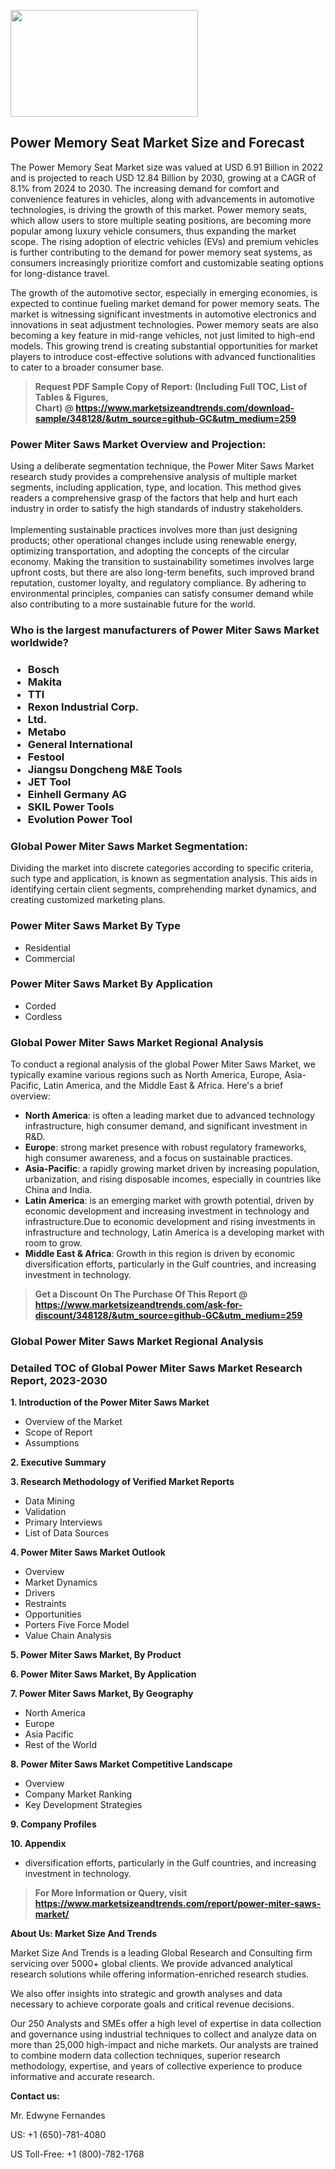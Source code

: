 <p><img class="alignnone size-medium wp-image-20088" src="https://ffe5etoiles.com/wp-content/uploads/2024/12/MST1-300x171.png" alt="" width="300" height="171" /></p><h2>Power Memory Seat Market Size and Forecast</h2><p>The Power Memory Seat Market size was valued at USD 6.91 Billion in 2022 and is projected to reach USD 12.84 Billion by 2030, growing at a CAGR of 8.1% from 2024 to 2030. The increasing demand for comfort and convenience features in vehicles, along with advancements in automotive technologies, is driving the growth of this market. Power memory seats, which allow users to store multiple seating positions, are becoming more popular among luxury vehicle consumers, thus expanding the market scope. The rising adoption of electric vehicles (EVs) and premium vehicles is further contributing to the demand for power memory seat systems, as consumers increasingly prioritize comfort and customizable seating options for long-distance travel.</p><p>The growth of the automotive sector, especially in emerging economies, is expected to continue fueling market demand for power memory seats. The market is witnessing significant investments in automotive electronics and innovations in seat adjustment technologies. Power memory seats are also becoming a key feature in mid-range vehicles, not just limited to high-end models. This growing trend is creating substantial opportunities for market players to introduce cost-effective solutions with advanced functionalities to cater to a broader consumer base.</p></p><blockquote id="" class=""><strong>Request PDF Sample Copy of Report: (Including Full TOC, List of Tables &amp; Figures, Chart)&nbsp;@&nbsp;<strong><a href="https://www.marketsizeandtrends.com/download-sample/348128/&utm_source=github-GC&utm_medium=259" target="_blank">https://www.marketsizeandtrends.com/download-sample/348128/&utm_source=github-GC&utm_medium=259</a></strong></strong></blockquote><h3 id="" class="">Power Miter Saws Market&nbsp;Overview and Projection:</h3><p id="" class="">Using a deliberate segmentation technique, the Power Miter Saws Market research study provides a comprehensive analysis of multiple market segments, including application, type, and location. This method gives readers a comprehensive grasp of the factors that help and hurt each industry in order to satisfy the high standards of industry stakeholders. <br /> <br />Implementing sustainable practices involves more than just designing products; other operational changes include using renewable energy, optimizing transportation, and adopting the concepts of the circular economy. Making the transition to sustainability sometimes involves large upfront costs, but there are also long-term benefits, such improved brand reputation, customer loyalty, and regulatory compliance. By adhering to environmental principles, companies can satisfy consumer demand while also contributing to a more sustainable future for the world.</p><h3 id="" class="">Who is the largest manufacturers of&nbsp;Power Miter Saws Market worldwide?</h3><h3 class=""><p><ul><li>Bosch </li><li> Makita </li><li> TTI </li><li> Rexon Industrial Corp. </li><li> Ltd. </li><li> Metabo </li><li> General International </li><li> Festool </li><li> Jiangsu Dongcheng M&E Tools </li><li> JET Tool </li><li> Einhell Germany AG </li><li> SKIL Power Tools </li><li> Evolution Power Tool</li></ul></p></h3><h3 id="" class="">Global&nbsp;Power Miter Saws Market Segmentation:</h3><p id="" class="">Dividing the market into discrete categories according to specific criteria, such type and application, is known as segmentation analysis. This aids in identifying certain client segments, comprehending market dynamics, and creating customized marketing plans.</p><h3 id="" class="">Power Miter Saws Market&nbsp;By Type</h3><p><p><ul><li>Residential</li><li> Commercial</p></li></ul></p></p><h3 id="" class="">Power Miter Saws Market&nbsp;By Application</h3><p class=""><p><ul><li>Corded</li><li> Cordless</li></ul></p></p><h3 id="" class="">Global Power Miter Saws Market Regional Analysis</h3><p id="" class="">To conduct a regional analysis of the global Power Miter Saws Market, we typically examine various regions such as North America, Europe, Asia-Pacific, Latin America, and the Middle East &amp; Africa. Here's a brief overview:</p><ul><li><strong>North America</strong>: is often a leading market due to advanced technology infrastructure, high consumer demand, and significant investment in R&amp;D.</li><li><strong>Europe</strong>: strong market presence with robust regulatory frameworks, high consumer awareness, and a focus on sustainable practices.</li><li><strong>Asia-Pacific</strong>: a rapidly growing market driven by increasing population, urbanization, and rising disposable incomes, especially in countries like China and India.</li><li><strong>Latin America</strong>: is an emerging market with growth potential, driven by economic development and increasing investment in technology and infrastructure.Due to economic development and rising investments in infrastructure and technology, Latin America is a developing market with room to grow.</li><li><strong>Middle East &amp; Africa</strong>: Growth in this region is driven by economic diversification efforts, particularly in the Gulf countries, and increasing investment in technology.</li></ul><blockquote id="" class=""><strong>Get a Discount On The Purchase Of This Report @ <strong><a href="https://www.marketsizeandtrends.com/ask-for-discount/348128/&utm_source=github-GC&utm_medium=259" target="_blank">https://www.marketsizeandtrends.com/ask-for-discount/348128/&utm_source=github-GC&utm_medium=259</a></strong></strong></blockquote><h3 id="" class="">Global Power Miter Saws Market Regional Analysis</h3><h3 id="" class="">Detailed TOC of Global Power Miter Saws Market Research Report, 2023-2030</h3><p id="" class=""><strong>1. Introduction of the Power Miter Saws Market</strong></p><ul><li>Overview of the Market</li><li>Scope of Report</li><li>Assumptions</li></ul><p id="" class=""><strong>2. Executive Summary</strong></p><p id="" class=""><strong>3. Research Methodology of Verified Market Reports</strong></p><ul><li>Data Mining</li><li>Validation</li><li>Primary Interviews</li><li>List of Data Sources</li></ul><p id="" class=""><strong>4. Power Miter Saws Market Outlook</strong></p><ul><li>Overview</li><li>Market Dynamics</li><li>Drivers</li><li>Restraints</li><li>Opportunities</li><li>Porters Five Force Model</li><li>Value Chain Analysis</li></ul><p id="" class=""><strong>5. Power Miter Saws Market, By Product</strong></p><p id="" class=""><strong>6. Power Miter Saws Market, By Application</strong></p><p id="" class=""><strong>7. Power Miter Saws Market, By Geography</strong></p><ul><li>North America</li><li>Europe</li><li>Asia Pacific</li><li>Rest of the World</li></ul><p id="" class=""><strong>8. Power Miter Saws Market Competitive Landscape</strong></p><ul><li>Overview</li><li>Company Market Ranking</li><li>Key Development Strategies</li></ul><p id="" class=""><strong>9. Company Profiles</strong></p><p id="" class=""><strong>10. Appendix</strong></p><ul><li>diversification efforts, particularly in the Gulf countries, and increasing investment in technology.</li></ul><blockquote id="" class=""><strong>For More Information or Query, visit <strong><strong><a href="https://www.marketsizeandtrends.com/report/power-miter-saws-market/" target="_blank">https://www.marketsizeandtrends.com/report/power-miter-saws-market/</a></strong></strong></strong></blockquote><p id="" class=""><strong>About Us: Market Size And Trends</strong></p><p id="" class="">Market Size And Trends is a leading Global Research and Consulting firm servicing over 5000+ global clients. We provide advanced analytical research solutions while offering information-enriched research studies.</p><p id="" class="">We also offer insights into strategic and growth analyses and data necessary to achieve corporate goals and critical revenue decisions.</p><p id="" class="">Our 250 Analysts and SMEs offer a high level of expertise in data collection and governance using industrial techniques to collect and analyze data on more than 25,000 high-impact and niche markets. Our analysts are trained to combine modern data collection techniques, superior research methodology, expertise, and years of collective experience to produce informative and accurate research.</p><p id="" class=""><strong>Contact us:</strong></p><p id="" class="">Mr. Edwyne Fernandes</p><p id="" class="">US: +1 (650)-781-4080</p><p id="" class="">US Toll-Free: +1 (800)-782-1768</p>
